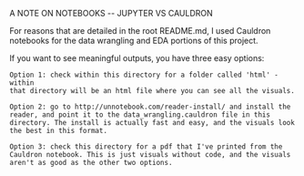 A NOTE ON NOTEBOOKS -- JUPYTER VS CAULDRON

For reasons that are detailed in the root README.md, I used
Cauldron notebooks for the data wrangling and EDA portions of this project.

If you want to see meaningful outputs, you have three easy options:

    Option 1: check within this directory for a folder called 'html' - within
	that directory will be an html file where you can see all the visuals.

    Option 2: go to http://unnotebook.com/reader-install/ and install the
	reader, and point it to the data_wrangling.cauldron file in this
	directory. The install is actually fast and easy, and the visuals look
	the best in this format. 

    Option 3: check this directory for a pdf that I've printed from the
	Cauldron notebook. This is just visuals without code, and the visuals
	aren't as good as the other two options.
